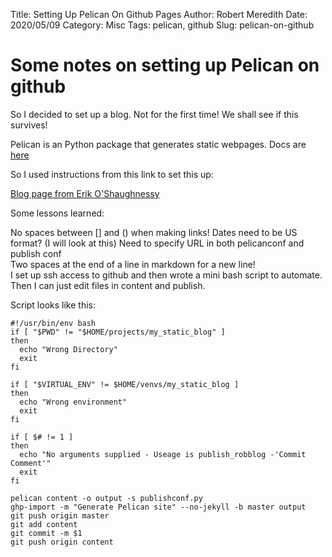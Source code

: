 Title: Setting Up Pelican On Github Pages
Author: Robert Meredith
Date: 2020/05/09
Category: Misc
Tags: pelican, github
Slug: pelican-on-github 

# Some notes on setting up Pelican on github

So I decided to set up a blog. Not for the first time! We shall see if this survives!

Pelican is an Python package that generates static webpages. Docs are [here](https://docs.getpelican.com/en/stable/index.html)

So I used instructions from this link to set this up:

[Blog page from Erik O'Shaughnessy](https://opensource.com/article/19/5/run-your-blog-github-pages-python)

Some lessons learned:

No spaces between [] and () when making links! 
Dates need to be US format? (I will look at this) 
Need to specify URL in both pelicanconf and publish conf  
Two spaces at the end of a line in markdown for a new line!  
I set up ssh access to github and then wrote a mini bash script to automate. Then I can just edit files in content and publish.

Script looks like this:

```shellscript
#!/usr/bin/env bash
if [ "$PWD" != "$HOME/projects/my_static_blog" ]
then
  echo "Wrong Directory"
  exit
fi

if [ "$VIRTUAL_ENV" != $HOME/venvs/my_static_blog ]
then
  echo "Wrong environment"
  exit
fi

if [ $# != 1 ]
then
  echo "No arguments supplied - Useage is publish_robblog -'Commit Comment'"
  exit
fi

pelican content -o output -s publishconf.py
ghp-import -m "Generate Pelican site" --no-jekyll -b master output
git push origin master
git add content
git commit -m $1
git push origin content
```
